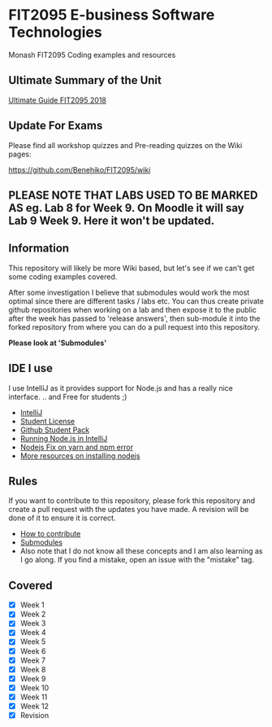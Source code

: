 # FIT2095 E-business Software Technologies
Monash FIT2095 Coding examples and resources

## Ultimate Summary of the Unit

[Ultimate Guide FIT2095 2018](https://github.com/Benehiko/FIT2095/wiki/FIT2095-Ultimate-Summary-2018)

## Update For Exams

Please find all workshop quizzes and Pre-reading quizzes on the Wiki pages:

https://github.com/Benehiko/FIT2095/wiki


## PLEASE NOTE THAT LABS USED TO BE MARKED AS eg. Lab 8 for Week 9. On Moodle it will say Lab 9 Week 9. Here it won't be updated.

## Information
This repository will likely be more Wiki based, but let's see if we can't get some coding examples covered.

After some investigation I believe that submodules would work the most optimal since there are different tasks / labs etc.
You can thus create private github repositories when working on a lab and then expose it to the public after the week has passed to 'release answers', then sub-module it into the forked repository from where you can do a pull request into this repository.

**Please look at 'Submodules'**

## IDE I use
I use IntelliJ as it provides support for Node.js and has a really nice interface. 
.. and Free for students ;)

- [IntelliJ](https://www.jetbrains.com/idea/)
- [Student License](https://www.jetbrains.com/student/)
- [Github Student Pack](https://education.github.com/pack)
- [Running Node.js in IntelliJ](https://www.jetbrains.com/help/idea/running-and-debugging-node-js.html)
- [Nodejs Fix on yarn and npm error](https://www.jetbrains.com/help/idea/installing-and-removing-external-software-using-node-package-manager.html)
- [More resources on installing nodejs](https://www.digitalocean.com/community/tutorials/how-to-install-node-js-on-ubuntu-18-04)

## Rules
If you want to contribute to this repository, please fork this repository and create a pull request with the updates you have made. A revision will be done of it to ensure it is correct.
* [How to contribute](https://git-scm.com/book/en/v2/GitHub-Contributing-to-a-Project)
* [Submodules](https://stackoverflow.com/questions/1811730/how-do-i-work-with-a-git-repository-within-another-repository)
* Also note that I do not know all these concepts and I am also learning as I go along. If you find a mistake, open an issue with the "mistake" tag.

## Covered
- [X] Week 1
- [X] Week 2
- [X] Week 3
- [X] Week 4
- [X] Week 5
- [X] Week 6
- [X] Week 7
- [X] Week 8
- [X] Week 9
- [X] Week 10
- [X] Week 11
- [X] Week 12
- [X] Revision
